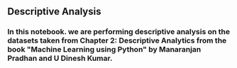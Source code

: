 ## Descriptive Analysis

### In this notebook. we are performing descriptive analysis on the datasets taken from Chapter 2:  Descriptive Analytics from the book "Machine Learning using Python" by Manaranjan Pradhan and U Dinesh Kumar.



